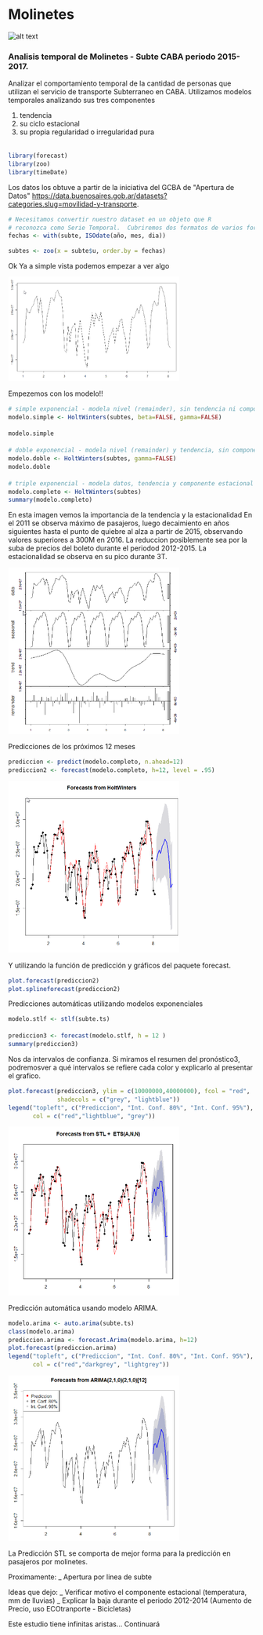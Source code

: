 # Molinetes
![alt text](http://k37.kn3.net/taringa/1/6/3/7/6/7/84/anton_newcombe/8CE.jpg?3329)

### Analisis temporal de **Molinetes - Subte CABA** periodo **2015-2017**.

Analizar el comportamiento temporal de la cantidad de personas que utilizan el servicio de transporte Subterraneo en CABA.
Utilizamos modelos temporales analizando sus tres componentes
1) tendencia 
2) su ciclo estacional
3) su propia regularidad o irregularidad pura

```r

library(forecast)
library(zoo)
library(timeDate)
```
Los datos los obtuve a partir de la iniciativa del GCBA de "Apertura de Datos" https://data.buenosaires.gob.ar/datasets?categories.slug=movilidad-y-transporte.


```r
# Necesitamos convertir nuestro dataset en un objeto que R
# reconozca como Serie Temporal.  Cubriremos dos formatos de varios formatos,
fechas <- with(subte, ISOdate(año, mes, dia))
```

```r
subtes <- zoo(x = subte$u, order.by = fechas)

```
Ok Ya a simple vista podemos empezar a ver algo

<img src="ins/plot2.png" width="350">

Empezemos con los modelo!!
```r
# simple exponencial - modela nivel (remainder), sin tendencia ni componente estacional
modelo.simple <- HoltWinters(subtes, beta=FALSE, gamma=FALSE)

modelo.simple

# doble exponencial - modela nivel (remainder) y tendencia, sin componente estacional
modelo.doble <- HoltWinters(subtes, gamma=FALSE)
modelo.doble

# triple exponencial - modela datos, tendencia y componente estacional
modelo.completo <- HoltWinters(subtes)
summary(modelo.completo)
```
En esta imagen vemos la importancia de la tendencia y la estacionalidad
En el 2011 se observa máximo de pasajeros, luego decaimiento en años siguientes hasta el punto de quiebre al alza a partir de 2015, observando valores superiores a 300M en 2016. La reduccion posiblemente sea por la suba de precios del boleto durante el periodod 2012-2015. La estacionalidad se observa en su pico durante 3T.

<img src="ins/plotmodel.png" width="350">

Predicciones de los próximos 12 meses
```r
prediccion <- predict(modelo.completo, n.ahead=12)
prediccion2 <- forecast(modelo.completo, h=12, level = .95)
```
<img src="ins/plotholy.png" width="350">

Y utilizando la función de predicción y gráficos del paquete forecast.
```r
plot.forecast(prediccion2)
plot.splineforecast(prediccion2)
```

Predicciones automáticas utilizando modelos exponenciales

```r
modelo.stlf <- stlf(subte.ts)

prediccion3 <- forecast(modelo.stlf, h = 12 )
summary(prediccion3)
```
Nos da intervalos de confianza. Si miramos el resumen del pronóstico3, podremosver a qué intervalos se refiere cada color y explicarlo al presentar el grafico.
```r
plot.forecast(prediccion3, ylim = c(10000000,40000000), fcol = "red", 
              shadecols = c("grey", "lightblue"))
legend("topleft", c("Prediccion", "Int. Conf. 80%", "Int. Conf. 95%"), pch = 19,
       col = c("red","lightblue", "grey"))
```

<img src="ins/plotstl2.png" width="350">

Predicción automática usando modelo ARIMA.
```r
modelo.arima <- auto.arima(subte.ts)
class(modelo.arima)
prediccion.arima <- forecast.Arima(modelo.arima, h=12)
plot.forecast(prediccion.arima)
legend("topleft", c("Prediccion", "Int. Conf. 80%", "Int. Conf. 95%"), pch = 19,
       col = c("red","darkgrey", "lightgrey"))
```

<img src="ins/plotarima.png" width="350">


La Predicción STL se comporta de mejor forma para la predicción en pasajeros por molinetes.

Proximamente:
_ Apertura por linea de subte

Ideas que dejo:
_ Verificar motivo el componente estacional (temperatura, mm de lluvias)
_ Explicar la baja durante el periodo 2012-2014 (Aumento de Precio, uso ECOtranporte - Bicicletas)

Este estudio tiene infinitas aristas... Continuará
